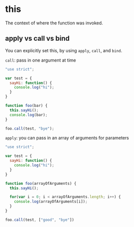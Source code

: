 # this

The context of where the function was invoked.

## apply vs call vs bind

You can explicitly set this, by using `apply`, `call`, and `bind`.

`call`: pass in one argument at time

```JavaScript
"use strict";

var test = {
  sayHi: function() {
    console.log("hi");
  }
}

function foo(bar) {
  this.sayHi();
  console.log(bar);
}

foo.call(test, "bye");
```

`apply`: you can pass in an array of arguments for parameters

```JavaScript
"use strict";

var test = {
  sayHi: function() {
    console.log("hi");
  }
}

function foo(arrayOfArguments) {
  this.sayHi();

  for(var i = 0; i < arrayOfArguments.length; i++) {
    console.log(arrayOfArguments[i]);    
  }
}

foo.call(test, ["good", "bye"])
```
